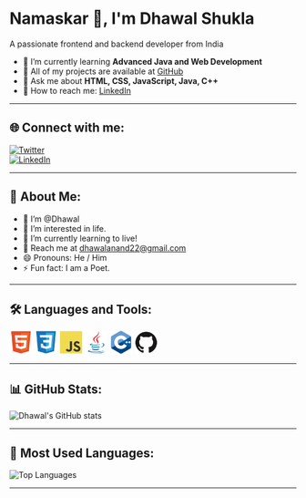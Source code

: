 # Namaskar 🙏, I'm Dhawal Shukla  

A passionate frontend and backend developer from India  

- 🌱 I’m currently learning **Advanced Java and Web Development**  
- 🔄 All of my projects are available at [GitHub](https://github.com/DhawalShankar)  
- 💬 Ask me about **HTML, CSS, JavaScript, Java, C++**  
- 📍 How to reach me: [LinkedIn](https://www.linkedin.com/in/dhawalshukl/)  

---

## 🌐 Connect with me:  

[![Twitter](https://img.shields.io/badge/Twitter-@dhawalshukla-blue?style=social&logo=twitter)](https://x.com/dhawalshukl)  
[![LinkedIn](https://img.shields.io/badge/LinkedIn-Dhawal%20Shukla-blue?style=social&logo=linkedin)](https://www.linkedin.com/in/dhawalshukl/)  

---

## 📌 About Me:  

- 👋 I’m @Dhawal  
- 👀 I’m interested in life.  
- 🌱 I’m currently learning to live!  
- 📢 Reach me at dhawalanand22@gmail.com  
- 😄 Pronouns: He / Him  
- ⚡ Fun fact: I am a Poet.  

---

## 🛠️ Languages and Tools:  

<div>
  <img src="https://raw.githubusercontent.com/devicons/devicon/master/icons/html5/html5-original.svg" alt="HTML5" width="40" height="40"/>
  <img src="https://raw.githubusercontent.com/devicons/devicon/master/icons/css3/css3-original.svg" alt="CSS3" width="40" height="40"/>
  <img src="https://raw.githubusercontent.com/devicons/devicon/master/icons/javascript/javascript-original.svg" alt="JavaScript" width="40" height="40"/>
  <img src="https://raw.githubusercontent.com/devicons/devicon/master/icons/java/java-original.svg" alt="Java" width="40" height="40"/>
  <img src="https://raw.githubusercontent.com/devicons/devicon/master/icons/cplusplus/cplusplus-original.svg" alt="C++" width="40" height="40"/>
  <img src="https://raw.githubusercontent.com/devicons/devicon/master/icons/github/github-original.svg" alt="GitHub" width="40" height="40"/>
</div>  

---

## 📊 GitHub Stats:  

![Dhawal's GitHub stats](https://github-readme-stats.vercel.app/api?username=DhawalShankar&show_icons=true&count_private=true&theme=radical)  

---

## 🚀 Most Used Languages:  

![Top Languages](https://github-readme-stats.vercel.app/api/top-langs/?username=DhawalShankar&layout=compact&theme=radical&count_private=true)  

---


